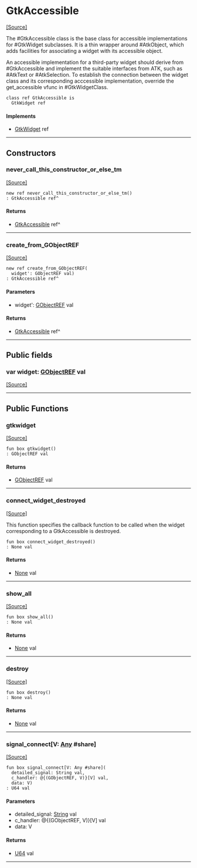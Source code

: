 # GtkAccessible
<span class="source-link">[[Source]](src/gtk3/GtkAccessible.md#L6)</span>

The #GtkAccessible class is the base class for accessible
implementations for #GtkWidget subclasses. It is a thin
wrapper around #AtkObject, which adds facilities for associating
a widget with its accessible object.

An accessible implementation for a third-party widget should
derive from #GtkAccessible and implement the suitable interfaces
from ATK, such as #AtkText or #AtkSelection. To establish
the connection between the widget class and its corresponding
acccessible implementation, override the get_accessible vfunc
in #GtkWidgetClass.


```pony
class ref GtkAccessible is
  GtkWidget ref
```

#### Implements

* [GtkWidget](gtk3-GtkWidget.md) ref

---

## Constructors

### never_call_this_constructor_or_else_tm
<span class="source-link">[[Source]](src/gtk3/GtkAccessible.md#L23)</span>


```pony
new ref never_call_this_constructor_or_else_tm()
: GtkAccessible ref^
```

#### Returns

* [GtkAccessible](gtk3-GtkAccessible.md) ref^

---

### create_from_GObjectREF
<span class="source-link">[[Source]](src/gtk3/GtkAccessible.md#L26)</span>


```pony
new ref create_from_GObjectREF(
  widget': GObjectREF val)
: GtkAccessible ref^
```
#### Parameters

*   widget': [GObjectREF](gtk3-..-gobject-GObjectREF.md) val

#### Returns

* [GtkAccessible](gtk3-GtkAccessible.md) ref^

---

## Public fields

### var widget: [GObjectREF](gtk3-..-gobject-GObjectREF.md) val
<span class="source-link">[[Source]](src/gtk3/GtkAccessible.md#L20)</span>



---

## Public Functions

### gtkwidget
<span class="source-link">[[Source]](src/gtk3/GtkAccessible.md#L22)</span>


```pony
fun box gtkwidget()
: GObjectREF val
```

#### Returns

* [GObjectREF](gtk3-..-gobject-GObjectREF.md) val

---

### connect_widget_destroyed
<span class="source-link">[[Source]](src/gtk3/GtkAccessible.md#L32)</span>


This function specifies the callback function to be called
when the widget corresponding to a GtkAccessible is destroyed.


```pony
fun box connect_widget_destroyed()
: None val
```

#### Returns

* [None](builtin-None.md) val

---

### show_all
<span class="source-link">[[Source]](src/gtk3/GtkWidget.md#L4)</span>


```pony
fun box show_all()
: None val
```

#### Returns

* [None](builtin-None.md) val

---

### destroy
<span class="source-link">[[Source]](src/gtk3/GtkWidget.md#L7)</span>


```pony
fun box destroy()
: None val
```

#### Returns

* [None](builtin-None.md) val

---

### signal_connect\[V: [Any](builtin-Any.md) #share\]
<span class="source-link">[[Source]](src/gtk3/GtkWidget.md#L10)</span>


```pony
fun box signal_connect[V: Any #share](
  detailed_signal: String val,
  c_handler: @{(GObjectREF, V)}[V] val,
  data: V)
: U64 val
```
#### Parameters

*   detailed_signal: [String](builtin-String.md) val
*   c_handler: @{(GObjectREF, V)}[V] val
*   data: V

#### Returns

* [U64](builtin-U64.md) val

---


